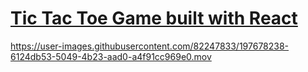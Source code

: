 # [Tic Tac Toe Game built with React](https://frontendella.github.io/Tic-Tac-Toe-Game/)


https://user-images.githubusercontent.com/82247833/197678238-6124db53-5049-4b23-aad0-a4f91cc969e0.mov


